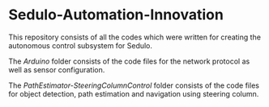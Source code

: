 # Sedulo-Automation-Innovation

This repository consists of all the codes which were written for creating the autonomous control subsystem for Sedulo.

The *Arduino* folder consists of the code files for the network protocol as well as sensor configuration.

The *PathEstimator-SteeringColumnControl* folder consists of the code files for object detection, path estimation and navigation using steering column.


